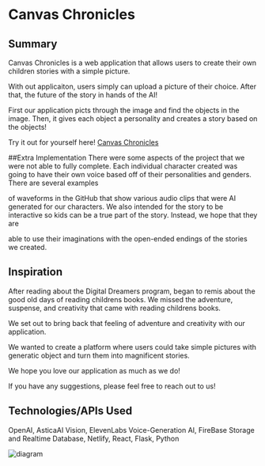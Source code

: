 # Canvas Chronicles
## Summary
Canvas Chronicles is a web application that allows users to create their own children stories with a simple picture. 

With out applicaiton, users simply can upload a picture of their choice. After that, the future of the story in hands of the AI!

First our application picts through the image and find the objects in the image. Then, it gives each object a personality and creates a story based on the objects!

Try it out for yourself here! [Canvas Chronicles](canvaschronicles.netlify.app)

##Extra Implementation
There were some aspects of the project that we were not able to fully complete. Each individual character created was going to have their own voice based off of their personalities and genders. There are several examples 

of waveforms in the GitHub that show various audio clips that were AI generated for our characters. We also intended for the story to be interactive so kids can be a true part of the story. Instead, we hope that they are 

able to use their imaginations with the open-ended endings of the stories we created.


## Inspiration
After reading about the Digital Dreamers program, began to remis about the good old days of reading childrens books. We missed the adventure, suspense, and creativity that came with reading childrens books.

We set out to bring back that feeling of adventure and creativity with our application. 

We wanted to create a platform where users could take simple pictures with generatic object and turn them into magnificent stories.

We hope you love our application as much as we do!

If you have any suggestions, please feel free to reach out to us!


## Technologies/APIs Used
OpenAI, AsticaAI Vision, ElevenLabs Voice-Generation AI, FireBase Storage and Realtime Database, Netlify, React, Flask, Python


![diagram](./diagram.jpg)

